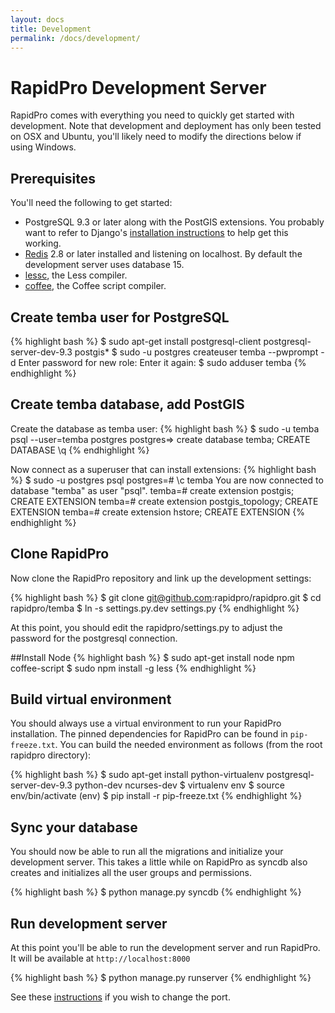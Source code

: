 ```yaml
---
layout: docs
title: Development
permalink: /docs/development/
---
```


# RapidPro Development Server

RapidPro comes with everything you need to quickly get started with
development. Note that development and deployment has only been tested on OSX
and Ubuntu, you'll likely need to modify the directions below if using Windows.

## Prerequisites

You'll need the following to get started:

 * PostgreSQL 9.3 or later along with the PostGIS extensions. You probably want
   to refer to Django's [installation instructions](https://docs.djangoproject.com/en/dev/ref/contrib/gis/install/postgis/)
   to help get this working.
 * [Redis](https://redis.io) 2.8 or later installed and listening on localhost.
   By default the development server uses database 15.
 * [lessc](http://lesscss.org), the Less compiler.
 * [coffee](http://coffeescript.org), the Coffee script compiler.

## Create temba user for PostgreSQL

{% highlight bash %}
$ sudo apt-get install postgresql-client postgresql-server-dev-9.3 postgis*
$ sudo -u postgres createuser temba --pwprompt -d
Enter password for new role:
Enter it again:
$ sudo adduser temba
{% endhighlight %}

## Create temba database, add PostGIS

Create the database as temba user:
{% highlight bash %}
$ sudo -u temba psql --user=temba postgres
postgres=> create database temba;
CREATE DATABASE
\q
{% endhighlight %}

Now connect as a superuser that can install extensions:
{% highlight bash %}
$ sudo -u postgres psql
postgres=# \c temba
You are now connected to database "temba" as user "psql".
temba=# create extension postgis;
CREATE EXTENSION
temba=# create extension postgis_topology;
CREATE EXTENSION
temba=# create extension hstore;
CREATE EXTENSION
{% endhighlight %}

## Clone RapidPro

Now clone the RapidPro repository and link up the development settings:

{% highlight bash %}
$ git clone git@github.com:rapidpro/rapidpro.git
$ cd rapidpro/temba
$ ln -s settings.py.dev settings.py
{% endhighlight %}

At this point, you should edit the rapidpro/settings.py to adjust the password for the postgresql connection.

##Install Node 
{% highlight bash %}
$ sudo apt-get install node npm coffee-script
$ sudo npm install -g less
{% endhighlight %}

## Build virtual environment

You should always use a virtual environment to run your RapidPro installation. The
pinned dependencies for RapidPro can be found in ```pip-freeze.txt```. You can
build the needed environment as follows (from the root rapidpro directory):

{% highlight bash %}
$ sudo apt-get install python-virtualenv postgresql-server-dev-9.3 python-dev ncurses-dev
$ virtualenv env
$ source env/bin/activate
(env) $ pip install -r pip-freeze.txt
{% endhighlight %}

## Sync your database

You should now be able to run all the migrations and initialize your development
server. This takes a little while on RapidPro as syncdb also creates and
initializes all the user groups and permissions.

{% highlight bash %}
$ python manage.py syncdb
{% endhighlight %}

## Run development server

At this point you'll be able to run the development server and run RapidPro. It
will be available at ```http://localhost:8000```

{% highlight bash %}
$ python manage.py runserver
{% endhighlight %}

See these [instructions](https://docs.djangoproject.com/en/1.7/ref/django-admin/#runserver-port-or-address-port) if you wish to change the port.

